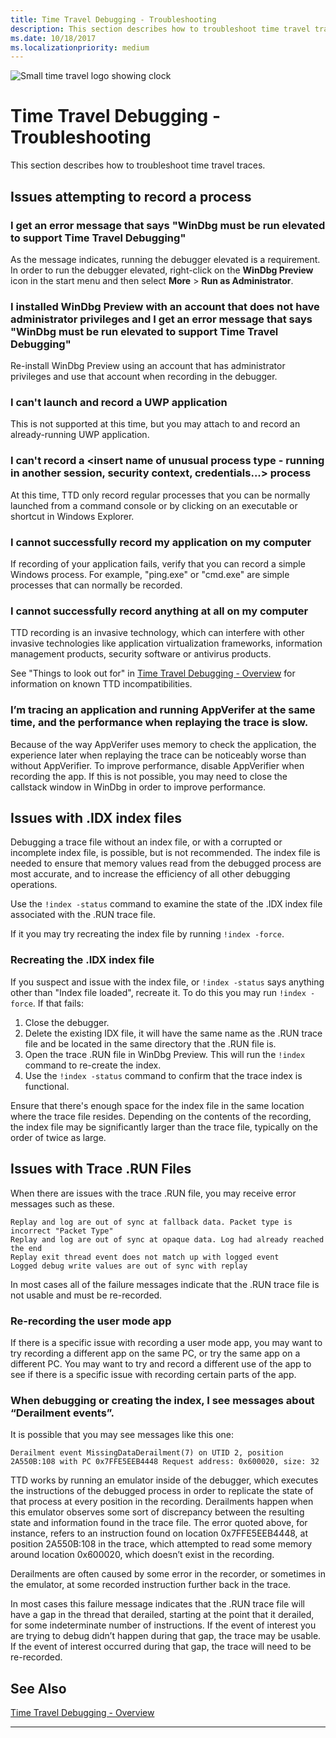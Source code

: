 ```yaml
---
title: Time Travel Debugging - Troubleshooting
description: This section describes how to troubleshoot time travel traces.
ms.date: 10/18/2017
ms.localizationpriority: medium
---
```


![Small time travel logo showing clock](images/ttd-time-travel-debugging-logo.png) 

# Time Travel Debugging - Troubleshooting

This section describes how to troubleshoot time travel traces.

## Issues attempting to record a process

### I get an error message that says "WinDbg must be run elevated to support Time Travel Debugging"

As the message indicates, running the debugger elevated is a requirement. In order to run the debugger elevated, right-click on the **WinDbg Preview** icon in the start menu and then select **More** > **Run as Administrator**.

### I installed WinDbg Preview with an account that does not have administrator privileges and I get an error message that says "WinDbg must be run elevated to support Time Travel Debugging"

Re-install WinDbg Preview using an account that has administrator privileges and use that account when recording in the debugger.

### I can't launch and record a UWP application

This is not supported at this time, but you may attach to and record an already-running UWP application.

### I can't record a <insert name of unusual process type - running in another session, security context, credentials...> process

At this time, TTD only record regular processes that you can be normally launched from a command console or by clicking on an executable or shortcut in Windows Explorer.

### I cannot successfully record my application on my computer

If recording of your application fails, verify that you can record a simple Windows process.  For example, "ping.exe" or "cmd.exe" are simple processes that can normally be recorded.

### I cannot successfully record anything at all on my computer

TTD recording is an invasive technology, which can interfere with other invasive technologies like application virtualization frameworks, information management products, security software or antivirus products.

See "Things to look out for" in [Time Travel Debugging - Overview](time-travel-debugging-overview.md) for information on known TTD incompatibilities.

### I’m tracing an application and running AppVerifer at the same time, and the performance when replaying the trace is slow.

Because of the way AppVerifer uses memory to check the application, the experience later when replaying the trace can be noticeably worse than without AppVerifier. To improve performance, disable AppVerifier when recording the app. If this is not possible, you may need to close the callstack window in WinDbg in order to improve performance.


## Issues with .IDX index files

Debugging a trace file without an index file, or with a corrupted or incomplete index file, is possible, but is not recommended.
The index file is needed to ensure that memory values read from the debugged process are most accurate, and to increase the efficiency of all other debugging operations.

Use the `!index -status` command to examine the state of the .IDX index file associated with the .RUN trace file.

If it you may try recreating the index file by running `!index -force`.

### Recreating the .IDX index file

If you suspect and issue with the index file, or `!index -status` says anything other than "Index file loaded", recreate it.
To do this you may run `!index -force`. If that fails:

1. Close the debugger.
2. Delete the existing IDX file, it will have the same name as the .RUN trace file and be located in the same directory that the .RUN file is.
3. Open the trace .RUN file in WinDbg Preview. This will run the `!index` command to re-create the index.
4. Use the `!index -status` command to confirm that the trace index is functional.

Ensure that there's enough space for the index file in the same location where the trace file resides.
Depending on the contents of the recording, the index file may be significantly larger than the trace file, typically on the order of twice as large.

## Issues with Trace .RUN Files

When there are issues with the trace .RUN file, you may receive error messages such as these.

```dbgcmd
Replay and log are out of sync at fallback data. Packet type is incorrect "Packet Type"
Replay and log are out of sync at opaque data. Log had already reached the end
Replay exit thread event does not match up with logged event
Logged debug write values are out of sync with replay
```

In most cases all of the failure messages indicate that the .RUN trace file is not usable and must be re-recorded.


### Re-recording the user mode app

If there is a specific issue with recording a user mode app, you may want to try recording a different app on the same PC, or try the same app on a different PC. You may want to try and record a different use of the app to see if there is a specific issue with recording certain parts of the app.


### When debugging or creating the index, I see messages about “Derailment events”.

It is possible that you may see messages like this one:

```dbgcmd
Derailment event MissingDataDerailment(7) on UTID 2, position 2A550B:108 with PC 0x7FFE5EEB4448 Request address: 0x600020, size: 32
```

TTD works by running an emulator inside of the debugger, which executes the instructions of the debugged process in order to replicate the state of that process at every position in the recording. Derailments happen when this emulator observes some sort of discrepancy between the resulting state and information found in the trace file. The error quoted above, for instance, refers to an instruction found on location 0x7FFE5EEB4448, at position 2A550B:108 in the trace, which attempted to read some memory around location 0x600020, which doesn’t exist in the recording.

Derailments are often caused by some error in the recorder, or sometimes in the emulator, at some recorded instruction further back in the trace. 

In most cases this failure message indicates that the .RUN trace file will have a gap in the thread that derailed, starting at the point that it derailed, for some indeterminate number of instructions. If the event of interest you are trying to debug didn’t happen during that gap, the trace may be usable. If the event of interest occurred during that gap, the trace will need to be re-recorded.


## See Also

[Time Travel Debugging - Overview](time-travel-debugging-overview.md)

---






